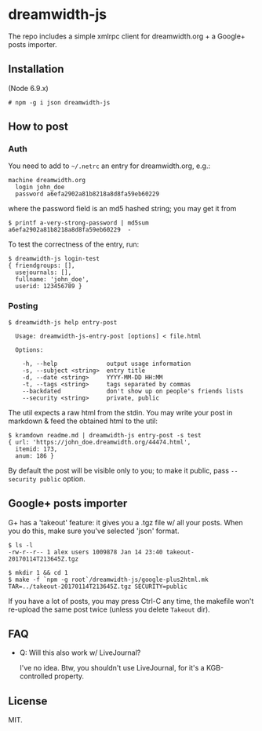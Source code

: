 # dreamwidth-js

The repo includes a simple xmlrpc client for dreamwidth.org + a
Google+ posts importer.

## Installation

(Node 6.9.x)

~~~
# npm -g i json dreamwidth-js
~~~

## How to post

### Auth

You need to add to `~/.netrc` an entry for dreamwidth.org, e.g.:

~~~
machine dreamwidth.org
  login john_doe
  password a6efa2902a81b8218a8d8fa59eb60229
~~~
where the password field is an md5 hashed string; you may get it from

~~~
$ printf a-very-strong-password | md5sum
a6efa2902a81b8218a8d8fa59eb60229  -
~~~

To test the correctness of the entry, run:

~~~
$ dreamwidth-js login-test
{ friendgroups: [],
  usejournals: [],
  fullname: 'john_doe',
  userid: 123456789 }
~~~

### Posting

~~~
$ dreamwidth-js help entry-post

  Usage: dreamwidth-js-entry-post [options] < file.html

  Options:

    -h, --help              output usage information
    -s, --subject <string>  entry title
    -d, --date <string>     YYYY-MM-DD HH:MM
    -t, --tags <string>     tags separated by commas
    --backdated             don't show up on people's friends lists
    --security <string>     private, public
~~~

The util expects a raw html from the stdin. You may write your post in
markdown & feed the obtained html to the util:

~~~
$ kramdown readme.md | dreamwidth-js entry-post -s test
{ url: 'https://john_doe.dreamwidth.org/44474.html',
  itemid: 173,
  anum: 186 }
~~~

By default the post will be visible only to you; to make it public,
pass `--security public` option.


## Google+ posts importer

G+ has a 'takeout' feature: it gives you a .tgz file w/ all your
posts. When you do this, make sure you've selected 'json' format.

~~~
$ ls -l
-rw-r--r-- 1 alex users 1009878 Jan 14 23:40 takeout-20170114T213645Z.tgz

$ mkdir 1 && cd 1
$ make -f `npm -g root`/dreamwidth-js/google-plus2html.mk TAR=../takeout-20170114T213645Z.tgz SECURITY=public
~~~

If you have a lot of posts, you may press Ctrl-C any time, the
makefile won't re-upload the same post twice (unless you delete
`Takeout` dir).


## FAQ

* Q: Will this also work w/ LiveJournal?

	I've no idea. Btw, you shouldn't use LiveJournal, for it's a
	KGB-controlled property.


## License

MIT.
